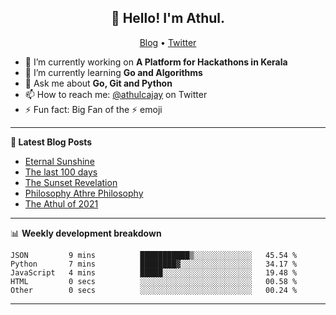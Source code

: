<h2 align="center">👋 Hello! I'm Athul.</h2>
<p align="center">
  <a href="https://blog.athulcyriac.in">Blog</a> •
  <a href="https://twitter.com/athulcajay">Twitter</a>
</p>


- 🔭 I’m currently working on **A Platform for Hackathons in Kerala**
- 🌱 I’m currently learning **Go and Algorithms**
- 💬 Ask me about **Go, Git and Python**
- 📫 How to reach me: [@athulcajay](https://twitter.com/athulcajay) on Twitter
- ⚡ Fun fact: Big Fan of the :zap: emoji

-------

**📝 Latest Blog Posts**

<!-- BLOG-POST-LIST:START -->
- [Eternal Sunshine](https://blog.athulcyriac.in/blog/college-trip/)
- [The last 100 days](https://blog.athulcyriac.in/blog/final-year/)
- [The Sunset Revelation](https://blog.athulcyriac.in/blog/philosphy-2/)
- [Philosophy Athre Philosophy](https://blog.athulcyriac.in/blog/philosophies/)
- [The Athul of 2021](https://blog.athulcyriac.in/blog/2021-me/)
<!-- BLOG-POST-LIST:END -->

-------

📊 **Weekly development breakdown**
<!--START_SECTION:waka-->

```text
JSON         9 mins          ███████████▒░░░░░░░░░░░░░   45.54 %
Python       7 mins          ████████▓░░░░░░░░░░░░░░░░   34.17 %
JavaScript   4 mins          █████░░░░░░░░░░░░░░░░░░░░   19.48 %
HTML         0 secs          ░░░░░░░░░░░░░░░░░░░░░░░░░   00.58 %
Other        0 secs          ░░░░░░░░░░░░░░░░░░░░░░░░░   00.24 %
```

<!--END_SECTION:waka-->

-------
